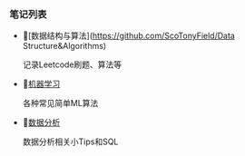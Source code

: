 ### 笔记列表

- :blue_book:[数据结构与算法](https://github.com/ScoTonyField/Data Structure&Algorithms)

  记录Leetcode刷题、算法等

- :orange_book:[机器学习](<https://github.com/ScoTonyField/Algorithm/Machine Learning>)

  各种常见简单ML算法

- :green_book:[​数据分析](https://github.com/ScoTonyField/DataAnalysis)

  数据分析相关小Tips和SQL

